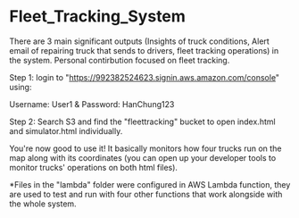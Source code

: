 # Fleet_Tracking_System

There are 3 main significant outputs (Insights of truck conditions, Alert email of repairing truck that sends to drivers, fleet tracking operations) in the system. Personal contirbution focused on fleet tracking.

Step 1:
login to "https://992382524623.signin.aws.amazon.com/console" using:

Username: User1
&
Password: HanChung123

Step 2: 
Search S3 and find the "fleettracking" bucket to open index.html and simulator.html individually. 

You're now good to use it! It basically monitors how four trucks run on the map along with its coordinates (you can open up your developer tools to monitor trucks' operations on both html files).


*Files in the "lambda" folder were configured in AWS Lambda function, they are used to test and run with four other functions that work alongside with the whole system. 
